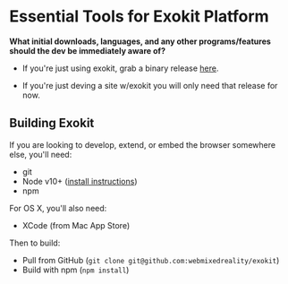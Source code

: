 # Essential Tools for Exokit Platform

**What initial downloads, languages, and any other programs/features should the dev be immediately aware of?**

   * If you're just using exokit, grab a binary release [here](https://get.webmr.io/). 
   
   * If you're just deving a site w/exokit you will only need that release for now.
   
## Building Exokit
   
If you are looking to develop, extend, or embed the browser somewhere else, you'll need:

  * git
  * Node v10+ ([install instructions](http://blog.teamtreehouse.com/install-node-js-npm-window))
  * npm
  
For OS X, you'll also need:

  * XCode (from Mac App Store)
  
Then to build:

  * Pull from GitHub (`git clone git@github.com:webmixedreality/exokit`)
  * Build with npm (`npm install`)
